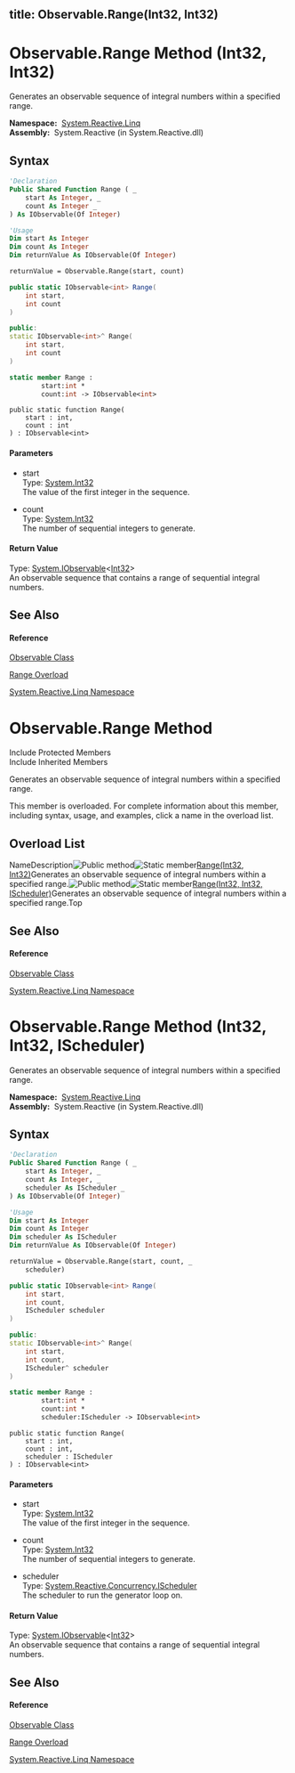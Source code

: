 title: Observable.Range(Int32, Int32)
---
# Observable.Range Method (Int32, Int32)

Generates an observable sequence of integral numbers within a specified range.

**Namespace:**  [System.Reactive.Linq](System.Reactive.Linq\System.Reactive.Linq.md)  
**Assembly:**  System.Reactive (in System.Reactive.dll)

## Syntax

```vb
'Declaration
Public Shared Function Range ( _
    start As Integer, _
    count As Integer _
) As IObservable(Of Integer)
```

```vb
'Usage
Dim start As Integer
Dim count As Integer
Dim returnValue As IObservable(Of Integer)

returnValue = Observable.Range(start, count)
```

```csharp
public static IObservable<int> Range(
    int start,
    int count
)
```

```c++
public:
static IObservable<int>^ Range(
    int start, 
    int count
)
```

```fsharp
static member Range : 
        start:int * 
        count:int -> IObservable<int> 
```

```jscript
public static function Range(
    start : int, 
    count : int
) : IObservable<int>
```

#### Parameters

- start  
  Type: [System.Int32](https://msdn.microsoft.com/en-us/library/td2s409d)  
  The value of the first integer in the sequence.

- count  
  Type: [System.Int32](https://msdn.microsoft.com/en-us/library/td2s409d)  
  The number of sequential integers to generate.

#### Return Value

Type: [System.IObservable](https://msdn.microsoft.com/en-us/library/Dd990377)\<[Int32](https://msdn.microsoft.com/en-us/library/td2s409d)\>  
An observable sequence that contains a range of sequential integral numbers.

## See Also

#### Reference

[Observable Class](Observable\Observable.md)

[Range Overload](Range\Observable.Range.md)

[System.Reactive.Linq Namespace](System.Reactive.Linq\System.Reactive.Linq.md)

# Observable.Range Method

Include Protected Members  
Include Inherited Members

Generates an observable sequence of integral numbers within a specified range.

This member is overloaded. For complete information about this member, including syntax, usage, and examples, click a name in the overload list.

## Overload List

NameDescription![Public method](https://reactiveui.net/assets/img/Hh303103.pubmethod(en-us,VS.103).gif "Public method")![Static member](https://reactiveui.net/assets/img/Hh244319.static(en-us,VS.103).gif "Static member")[Range(Int32, Int32)](https://msdn.microsoft.com/en-us/library/m:system.reactive.linq.observable.range(system.int32%2csystem.int32)(v=VS.103))Generates an observable sequence of integral numbers within a specified range.![Public method](https://reactiveui.net/assets/img/Hh303103.pubmethod(en-us,VS.103).gif "Public method")![Static member](https://reactiveui.net/assets/img/Hh244319.static(en-us,VS.103).gif "Static member")[Range(Int32, Int32, IScheduler)](https://msdn.microsoft.com/en-us/library/m:system.reactive.linq.observable.range(system.int32%2csystem.int32%2csystem.reactive.concurrency.ischeduler)(v=VS.103))Generates an observable sequence of integral numbers within a specified range.Top

## See Also

#### Reference

[Observable Class](Observable\Observable.md)

[System.Reactive.Linq Namespace](System.Reactive.Linq\System.Reactive.Linq.md)

# Observable.Range Method (Int32, Int32, IScheduler)

Generates an observable sequence of integral numbers within a specified range.

**Namespace:**  [System.Reactive.Linq](System.Reactive.Linq\System.Reactive.Linq.md)  
**Assembly:**  System.Reactive (in System.Reactive.dll)

## Syntax

```vb
'Declaration
Public Shared Function Range ( _
    start As Integer, _
    count As Integer, _
    scheduler As IScheduler _
) As IObservable(Of Integer)
```

```vb
'Usage
Dim start As Integer
Dim count As Integer
Dim scheduler As IScheduler
Dim returnValue As IObservable(Of Integer)

returnValue = Observable.Range(start, count, _
    scheduler)
```

```csharp
public static IObservable<int> Range(
    int start,
    int count,
    IScheduler scheduler
)
```

```c++
public:
static IObservable<int>^ Range(
    int start, 
    int count, 
    IScheduler^ scheduler
)
```

```fsharp
static member Range : 
        start:int * 
        count:int * 
        scheduler:IScheduler -> IObservable<int> 
```

```jscript
public static function Range(
    start : int, 
    count : int, 
    scheduler : IScheduler
) : IObservable<int>
```

#### Parameters

- start  
  Type: [System.Int32](https://msdn.microsoft.com/en-us/library/td2s409d)  
  The value of the first integer in the sequence.

- count  
  Type: [System.Int32](https://msdn.microsoft.com/en-us/library/td2s409d)  
  The number of sequential integers to generate.

- scheduler  
  Type: [System.Reactive.Concurrency.IScheduler](IScheduler\IScheduler.md)  
  The scheduler to run the generator loop on.

#### Return Value

Type: [System.IObservable](https://msdn.microsoft.com/en-us/library/Dd990377)\<[Int32](https://msdn.microsoft.com/en-us/library/td2s409d)\>  
An observable sequence that contains a range of sequential integral numbers.

## See Also

#### Reference

[Observable Class](Observable\Observable.md)

[Range Overload](Range\Observable.Range.md)

[System.Reactive.Linq Namespace](System.Reactive.Linq\System.Reactive.Linq.md)

